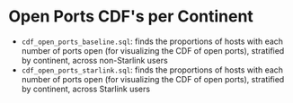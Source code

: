 # Open Ports CDF's per Continent

* `cdf_open_ports_baseline.sql`: finds the proportions of hosts with each number of ports open (for visualizing the CDF of open ports), stratified by continent, across non-Starlink users
* `cdf_open_ports_starlink.sql`: finds the proportions of hosts with each number of ports open (for visualizing the CDF of open ports), stratified by continent, across Starlink users
